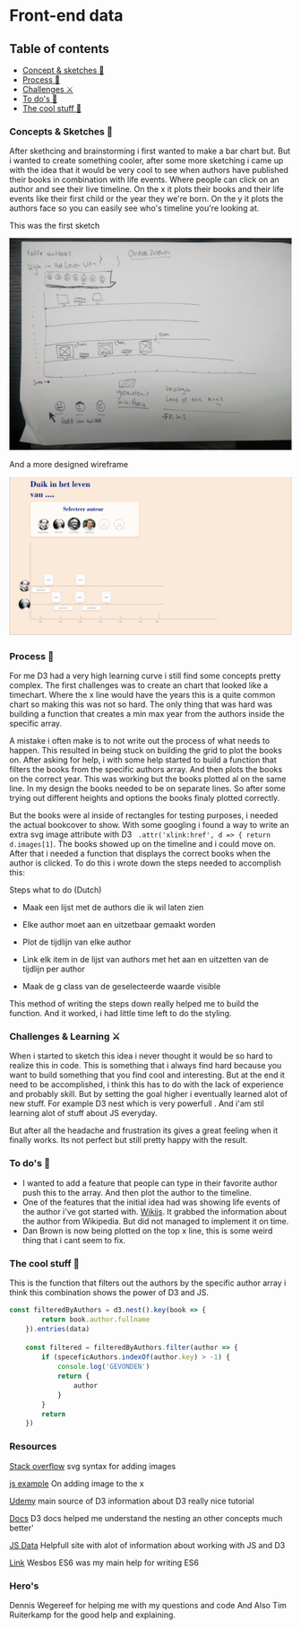 # Front-end data

## Table of contents
* [Concept & sketches 💭](#Concept-&-Sketches)
* [Process 🔁](#process)
* [Challenges ⚔](#Challenges)
* [To do's 📜](#To-do's)
* [The cool stuff 🧙‍](#Challenges)



### Concepts & Sketches 💭
After skethcing and brainstorming i first wanted to make a bar chart but. But i wanted to create something cooler, after some more sketching i came up with the idea that it would be very cool to see when authors have published their books in combination with life events.
Where people can click on an author and see their live timeline. On the x it plots their books and their life events like their first child or the year they we're born. On the y it plots the authors face so you can easily see who's timeline you're looking at.


This was the first sketch 

![Wireframe](src/img/sketch.jpg "Sketch")


And a more designed wireframe

![Wireframe](src/img/wireframe.png "Wireframe")

### Process 🔁

For me D3 had a very high learning curve i still find some concepts pretty complex. The first challenges was to create an chart that looked like a timechart. Where the x line would have the years this is a quite common chart so making this was not so hard. The only thing that was hard was building a function that creates a min max year from the authors inside the specific array.

 A mistake i often make is to not write out the process of what needs to happen. This resulted in being stuck on building the grid to plot the books on. After asking for help, i with some help started to build a function that filters the books from the specific authors array. And then plots the books on the correct year. This was working but the books plotted al on the same line. In my design the books needed to be on separate lines. So after some trying out different heights and options the books finaly plotted correctly.

But the books were al inside of rectangles for testing purposes, i needed the actual bookcover to show. With some googling i found a way to write an extra svg image attribute with D3 ```  .attr('xlink:href', d => {
                return d.images[1] ```.
The books showed up on the timeline and i could move on.
After that i needed a function that displays the correct books when the author is clicked. To do this i wrote down the steps needed to accomplish this:

Steps what to do (Dutch)

- Maak een lijst met de authors die ik wil laten zien 

- Elke author moet aan en uitzetbaar gemaakt worden

- Plot de tijdlijn van elke author

- Link elk item in de lijst van authors met het aan en uitzetten van de tijdlijn per author

- Maak de g class van de geselecteerde waarde visible

This method of writing the steps down really helped me to build the function. And it worked, i had little time left to do the styling.


### Challenges & Learning ⚔

When i started to sketch this idea i never thought it would be so hard to realize this in code. This is something that i always find hard because you want to build something that you find cool and interesting. But at the end it need to be accomplished, i think this has to do with the lack of experience and probably skill.
But by setting the goal higher i eventually learned alot of new stuff. For example D3 nest which is very powerfull . And i'am stil learning alot of stuff about JS everyday.

But after all the headache and frustration its gives a great feeling when it finally works. Its not perfect but still pretty happy with the result.


### To do's 📜 

- I wanted to add a feature that people can type in their favorite author push this to the array. And then plot the author to the timeline.
- One of the features that the initial idea had was showing life events of the author i've got started with. [Wikijs](https://www.npmjs.com/package/wikijs). It grabbed the information about the author from Wikipedia. But did not managed to implement it on time.
- Dan Brown is now being plotted on the top x line, this is some weird thing that i cant seem to fix.

### The cool stuff 🧙‍
This is the function that filters out the authors by the specific author array i think this combination shows the power of D3 and JS.
```javascript
const filteredByAuthors = d3.nest().key(book => {
        return book.author.fullname
    }).entries(data)

    const filtered = filteredByAuthors.filter(author => {
        if (speceficAuthors.indexOf(author.key) > -1) {
            console.log('GEVONDEN')
            return {
                author
            }
        }
        return
    })
```


### Resources

[Stack overflow](https://stackoverflow.com/questions/14567809/how-to-add-an-image-to-an-svg-container-using-d3-js)
svg syntax for adding images

[js example](https://jsfiddle.net/q51ok9jc/46/)
On adding image to the x

[Udemy](https://www.udemy.com/masteringd3js/)
main source of D3 information about D3 really nice tutorial

[Docs](https://github.com/d3/d3-collection)
D3 docs helped me understand the nesting an other concepts much better'

[JS Data](http://learnjsdata.com/iterate_data.html)
Helpfull site with alot of information about working with JS and D3

[Link](]https://es6.io/)
Wesbos ES6 was my main help for writing ES6

### Hero's

Dennis Wegereef for helping me with my questions and code
And Also Tim Ruiterkamp for the good help and explaining.